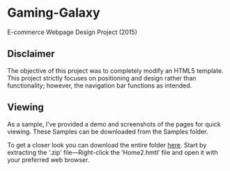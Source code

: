 # Gaming-Galaxy
E-commerce Webpage Design Project (2015)

## Disclaimer

The objective of this project was to completely modify an HTML5 template. This project strictly focuses on positioning and design rather than functionality; however, the navigation bar functions as intended.


## Viewing 

As a sample, I’ve provided a demo and screenshots of the pages for quick viewing. These Samples can be downloaded from the Samples folder.

To get a closer look you can download the entire folder [here](https://github.com/TRoy97z/Gaming-Galaxy/archive/refs/heads/master.zip). Start by extracting the ‘.zip’ file—Right-click the ‘Home2.hmtl’ file and open it with your preferred web browser.
